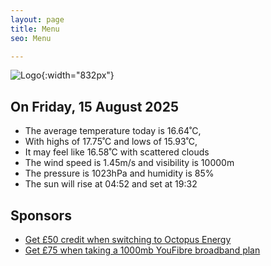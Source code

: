```yaml
---
layout: page
title: Menu
seo: Menu

---
```


![Logo](/images/logo.jpg){:width="832px"}

<!-- weather_marker starts -->
## On Friday, 15 August 2025

- The average temperature today is 16.64˚C,
- With highs of 17.75˚C and lows of 15.93˚C,
- It may feel like 16.58˚C with scattered clouds
- The wind speed is 1.45m/s and visibility is 10000m
- The pressure is 1023hPa and humidity is 85%
- The sun will rise at 04:52 and set at 19:32

<!-- weather_marker ends -->

## Sponsors

- [Get £50 credit when switching to Octopus Energy](https://bit.ly/3oD1nnS)
- [Get £75 when taking a 1000mb YouFibre broadband plan](https://aklam.io/91zWhU?)
